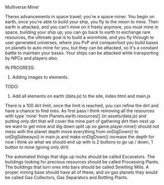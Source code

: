 Multiverse Miner

Theres advancements in space travel; you're a space miner. You begin on earth, once you're able to build your ship, you fly to the moon to mine. Then earth is attacked, and you can't mine on it freely anymore, you must mine in space, building your ship up; you can go back to earth to exchange rare resources, the ultimate goal is to build a wormhole, and you fly through to user generated universes, where you PvP and conquer/loot you build bases on planets to auto-mine for you, but they can be attacked, so it's a constant battle to maintain your bases. Your ships can be attacked while transporting by NPCs and players also.

IN PROGRESS:

1) Adding images to elements.

TODO:

1) Add all elements on earth (data.js) to the site, index.html and main.js

There is a 100 dirt limit, once the limit is reached, you can refine the dirt and have a chance to find ores.
As first pass i think removing all the resources with type 'mine' from Planets.earth.resources[] (in assets/data.js) and putting only dirt that will cover the mine part of gathering dirt then next up we want to get mine and dig down split up so game.player.mine() should not mess with the planet depth move everything from onDigDown() to onDigSideways() in main.js and make onDigDown() increase the depth for now i think so what we should end up with is 2 buttons to go up / down, 1 button to mine (giving only dirt)

The automated things that digs up rocks should be called Excavators.
The buildings looking for precious resources should be called Processing Plants.
The buildings that turn ores into bars should be called Smelting Mills.
A proper mining base should have all of these, and on gas planets they would be called Gas Collectors, Gas Separators and Bottling Plants.
